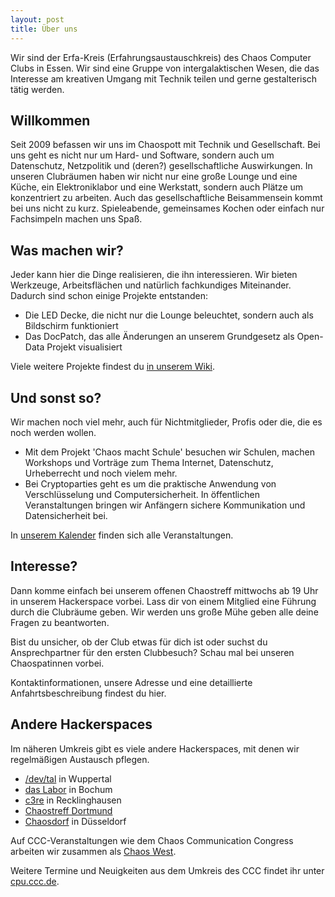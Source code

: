 ```yaml
---
layout: post
title: Über uns
---
```


Wir sind der Erfa-Kreis (Erfahrungsaustauschkreis) des Chaos Computer Clubs in Essen. Wir sind eine Gruppe von intergalaktischen Wesen, die das Interesse am kreativen Umgang mit Technik teilen und gerne gestalterisch tätig werden.

## Willkommen

Seit 2009 befassen wir uns im Chaospott mit Technik und Gesellschaft. Bei uns geht es nicht nur um Hard- und Software, sondern auch um Datenschutz, Netzpolitik und (deren?) gesellschaftliche Auswirkungen. In unseren Clubräumen haben wir nicht nur eine große Lounge und eine Küche, ein Elektroniklabor und eine Werkstatt, sondern auch Plätze um konzentriert zu arbeiten. Auch das gesellschaftliche Beisammensein kommt bei uns nicht zu kurz. Spieleabende, gemeinsames Kochen oder einfach nur Fachsimpeln machen uns Spaß.

## Was machen wir?

Jeder kann hier die Dinge realisieren, die ihn interessieren. Wir bieten Werkzeuge, Arbeitsflächen und natürlich fachkundiges Miteinander.
Dadurch sind schon einige Projekte entstanden:
* Die LED Decke, die nicht nur die Lounge beleuchtet, sondern auch als Bildschirm funktioniert
* Das DocPatch, das alle Änderungen an unserem Grundgesetz als Open-Data Projekt visualisiert

Viele weitere Projekte findest du [in unserem Wiki](https://dokuwiki.chaospott.de/projekte:start).

## Und sonst so?

Wir machen noch viel mehr, auch für Nichtmitglieder, Profis oder die, die es noch werden wollen.
* Mit dem Projekt 'Chaos macht Schule' besuchen wir Schulen, machen Workshops und Vorträge zum Thema Internet, Datenschutz, Urheberrecht und noch vielem mehr.
* Bei Cryptoparties geht es um die praktische Anwendung von Verschlüsselung und Computersicherheit. In öffentlichen Veranstaltungen bringen wir Anfängern sichere Kommunikation und Datensicherheit bei.

In [unserem Kalender](https://chaospott.de/calendar.html) finden sich alle Veranstaltungen.

## Interesse?

Dann komme einfach bei unserem offenen Chaostreff mittwochs ab 19 Uhr in unserem Hackerspace vorbei. Lass dir von einem Mitglied eine Führung durch die Clubräume geben. Wir werden uns große Mühe geben alle deine Fragen zu beantworten.

Bist du unsicher, ob der Club etwas für dich ist oder suchst du Ansprechpartner für den ersten Clubbesuch? Schau mal bei unseren Chaospatinnen vorbei.

Kontaktinformationen, unsere Adresse und eine detaillierte Anfahrtsbeschreibung findest du hier.

## Andere Hackerspaces

Im näheren Umkreis gibt es viele andere Hackerspaces, mit denen wir regelmäßigen Austausch pflegen.

* [/dev/tal](http://www.devtal.de) in Wuppertal
* [das Labor](https://wiki.das-labor.org/) in Bochum
* [c3re](https://www.c3re.de/) in Recklinghausen
* [Chaostreff Dortmund](https://www.chaostreff-dortmund.de/)
* [Chaosdorf](https://chaosdorf.de/) in Düsseldorf

Auf CCC-Veranstaltungen wie dem Chaos Communication Congress arbeiten wir zusammen als [Chaos West](https://chaos-west.de/).

Weitere Termine und Neuigkeiten aus dem Umkreis des CCC findet ihr unter [cpu.ccc.de](https://cpu.ccc.de/).
